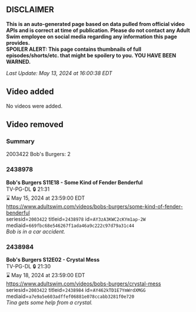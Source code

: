 ## DISCLAIMER
**This is an auto-generated page based on data pulled from official video APIs and is correct at time of publication. Please do not contact any Adult Swim employee on social media regarding any information this page provides.**  
**SPOILER ALERT: This page contains thumbnails of full episodes/shorts/etc. that might be spoilery to you. YOU HAVE BEEN WARNED.**  

_Last Update: May 13, 2024 at 16:00:38 EDT_
## Video added
No videos were added.  
## Video removed
### Summary
2003422 Bob's Burgers: 2  
### 2438978
**Bob's Burgers S11E18 - Some Kind of Fender Benderful**  
TV-PG-DL 🔒 21:31  
⌛ May 15, 2024 at 23:59:00 EDT  
https://www.adultswim.com/videos/bobs-burgers/some-kind-of-fender-benderful  
seriesid=`2003422` titleid=`2438978` id=`AY3zA3KWC2cKYm1ap-2W` mediaid=`669fbc68e546267f1ada46a9c222c97d79a31c44`  
_Bob is in a car accident._  
### 2438984
**Bob's Burgers S12E02 - Crystal Mess**  
TV-PG-DL 🔒 21:30  
⌛ May 18, 2024 at 23:59:00 EDT  
https://www.adultswim.com/videos/bobs-burgers/crystal-mess  
seriesid=`2003422` titleid=`2438984` id=`AY462kTD1E7YmWrdXMGG` mediaid=`a7e9a5e603adffef06881e078ccabb3281f0e720`  
_Tina gets some help from a crystal._  
